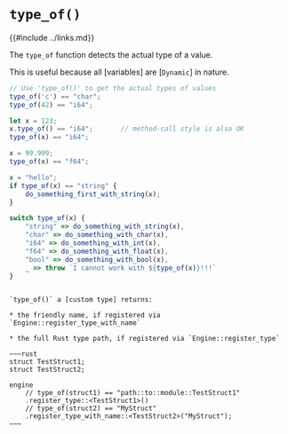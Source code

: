 `type_of()`
===========

{{#include ../links.md}}

The `type_of` function detects the actual type of a value.

This is useful because all [variables] are [`Dynamic`] in nature.

```js
// Use 'type_of()' to get the actual types of values
type_of('c') == "char";
type_of(42) == "i64";

let x = 123;
x.type_of() == "i64";       // method-call style is also OK
type_of(x) == "i64";

x = 99.999;
type_of(x) == "f64";

x = "hello";
if type_of(x) == "string" {
    do_something_first_with_string(x);
}

switch type_of(x) {
    "string" => do_something_with_string(x),
    "char" => do_something_with_char(x),
    "i64" => do_something_with_int(x),
    "f64" => do_something_with_float(x),
    "bool" => do_something_with_bool(x),
    _ => throw `I cannot work with ${type_of(x)}!!!`
}
```


```admonish info.small "Custom types"

`type_of()` a [custom type] returns:

* the friendly name, if registered via `Engine::register_type_with_name`

* the full Rust type path, if registered via `Engine::register_type`

~~~rust
struct TestStruct1;
struct TestStruct2;

engine
    // type_of(struct1) == "path::to::module::TestStruct1"
    .register_type::<TestStruct1>()
    // type_of(struct2) == "MyStruct"
    .register_type_with_name::<TestStruct2>("MyStruct");
~~~
```

